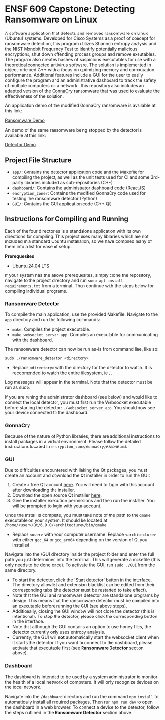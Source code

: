 # ENSF 609 Capstone: Detecting Ransomware on Linux

A software application that detects and removes ransomware on Linux (Ubuntu) systems. Developed for Cisco Systems as a proof of concept for ransomware detection, 
this program utilizes Shannon entropy analysis and the NIST Monobit Frequency Test to identify potentially malicious encryptions, shut down offending process groups
and remove exeutables. The program also creates hashes of suspicious executables for use with a theoretical connected antivirus software. The solution is implemented in object-oriented C++ with a focus on optimizing memory and computation performance. Additional features include a GUI
for the user to easily configure the program and an administrative dashboard to track the safety of multiple computers on a network. This repository also includes an adapted version of the [GonnaCry](https://github.com/tarcisio-marinho/GonnaCry) ransomware that was used to evaluate the effectiveness of the solution.

An application demo of the modified GonnaCry ransomware is available at this link:

[Ransomware Demo](https://drive.google.com/file/d/1hIWWA_ZhmGaZqhzdlf3ynPu0LOJaWLPk/view?usp=sharing)

An demo of the same ransomware being stopped by the detector is available at this link:

[Detector Demo](https://drive.google.com/file/d/1rDO_HqtsSHD4BkOUQF_5ZmCVJdJY73wC/view?usp=sharing)

## Project File Structure

- `app/`: Contains the detector application code and the Makefile for compiling the project, as well as the unit tests used for CI and some 3rd-party libraries included as sub-repositories (C++)
- `dashboard/`: Contains the administrator dashboard code (ReactJS)
- `encryption_zone/`: Contains the modified GonnaCry code used for testing the ransomware detector (Python)
- `GUI/`: Contains the GUI application code (C++ Qt)

## Instructions for Compiling and Running
Each of the four directories is a standalone application with its own directions for compiling. This project uses many libraries which are not 
included in a standard Ubuntu installation, so we have compiled many of them into a list for ease of setup.

**Prerequesites**
- Ubuntu 24.04 LTS

If your system has the above prerequesites, simply clone the repository, navigate to the project directory and run `sudo apt install requirements.txt` from a terminal.
Then continue with the steps below for compiling individual programs.

### Ransomware Detector
To compile the main application, use the provided Makefile. Navigate to the `app` directory and run the following commands:

- `make`: Compiles the project executable.
- `make websocket_server_app`: Compiles an executable for communicating with the dashboard.

The ransomware detector can now be run as-is from command line, like so: 

`sudo ./ransomware_detector <directory>`

- Replace `<directory>` with the directory for the detector to watch. It is reccomended to watch the entire filesystem, ie `/`.

Log messages will appear in the terminal. Note that the detector must be run as sudo.

If you are runing the administrator dashboard (see below) and would like to connect the local detector, you must first run the
Websocket executable before starting the detector: `./websocket_server_app`. You should now see your device connected to the dashboard.

### GonnaCry
Because of the nature of Python libraries, there are additional instructions to install packages in a virtual environment. Please follow the detailed instructions
located in `encryption_zone/GonnaCry/README.md`.

### GUI
Due to difficulties encountered with linking the Qt packages, you must create an account and download the Qt installer in order to run the GUI:
1. Create a free Qt account [here](https://login.qt.io/register). You will need to login with this account after downloading the installer.
2. Download the open source Qt installer [here](https://www.qt.io/download-qt-installer-oss).
3. Give the installer execution permissions and then run the installer. You will be prompted to login with your account.

Once the install is complete, you must take note of the path to the `qmake` executable on your system. It should be located at
`/home/<user>/Qt/6.9.0/<architecture>/bin/qmake`
- Replace `<user>` with your computer username. Replace `<architecture>` with either `gcc_64` or `gcc_arm64` depending on the version of Qt you installed

Navigate into the /GUI directory inside the project folder and enter the full path you just determined into the terminal. This will generate a makefile (this only needs to be done once). To activate the GUI, run `sudo ./GUI` from the same directory. 
- To start the detector, click the 'Start detector' button in the interface. The directory allowlist and extension blacklist can be edited from their corresponding tabs (the detector must be restarted to take effect).
- Note that the GUI and ransomware detector are standalone programs by design. This means that the ransomware detector must be compiled into an executable before running the GUI (see above steps).
- Additionally, closing the GUI window will not close the detector (this is intentional). To stop the detector, please click the corresponding button in the interface.
- Note that although the GUI contains an option to use honey files, the detector currently only uses entropy analysis.
- Currently, the GUI will **not** automatically start the websocket client when it starts the detector. If you want to connect to the dashboard, please activate that executable first (see **Ransomware Detector** section above).

### Dashboard
The dashboard is intended to be used by a system administrator to monitor the health of a local network of computers. It will only recognize devices on the local network.

Navigate into the `/dashboard` directory and run the command `npm install` to automatically install all required packages. Then run `npm run dev` to open the dashboard in a web browser. To connect a device to the detector, follow the steps outlined in the **Ransomware Detector** section above.

